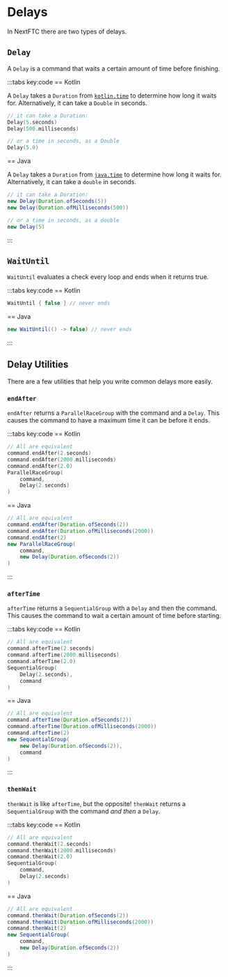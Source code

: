 # Delays

In NextFTC there are two types of delays.

## `Delay`

A `Delay` is a command that waits a certain amount of time before finishing.

:::tabs key:code
== Kotlin

A `Delay` takes a `Duration` from
[`kotlin.time`](https://kotlinlang.org/docs/time-measurement.html) to determine
how long it waits for. Alternatively, it can take a `Double` in seconds.

```kotlin
// it can take a Duration:
Delay(5.seconds)
Delay(500.milliseconds)

// or a time in seconds, as a Double
Delay(5.0)
```

== Java

A `Delay` takes a `Duration` from
[`java.time`](https://www.baeldung.com/java-period-duration#duration-class) to
determine how long it
waits for. Alternatively, it can take a `double` in seconds.

```java
// it can take a Duration:
new Delay(Duration.ofSeconds(5))
new Delay(Duration.ofMilliseconds(500))

// or a time in seconds, as a double
new Delay(5)
```

:::

## `WaitUntil`

`WaitUntil` evaluates a check every loop and ends when it returns true.

:::tabs key:code
== Kotlin

```kotlin
WaitUntil { false } // never ends
```

== Java

```java
new WaitUntil(() -> false) // never ends
```

:::

## Delay Utilities

There are a few utilities that help you write common delays more easily.

### `endAfter`

`endAfter` returns a `ParallelRaceGroup` with the command and a `Delay`. This
causes the command to have a maximum time it can be before it ends.

:::tabs key:code
== Kotlin

```kotlin
// All are equivalent
command.endAfter(2.seconds)
command.endAfter(2000.milliseconds)
command.endAfter(2.0)
ParallelRaceGroup(
    command,
    Delay(2.seconds)
)
```

== Java

```java
// All are equivalent
command.endAfter(Duration.ofSeconds(2))
command.endAfter(Duration.ofMilliseconds(2000))
command.endAfter(2)
new ParallelRaceGroup(
    command,
    new Delay(Duration.ofSeconds(2))
)
```

:::

### `afterTime`

`afterTime` returns a `SequentialGroup` with a `Delay` and then the command.
This causes the command to wait a certain amount of time before starting.

:::tabs key:code
== Kotlin

```kotlin
// All are equivalent
command.afterTime(2.seconds)
command.afterTime(2000.milliseconds)
command.afterTime(2.0)
SequentialGroup(
    Delay(2.seconds),
    command
)
```

== Java

```java
// All are equivalent
command.afterTime(Duration.ofSeconds(2))
command.afterTime(Duration.ofMilliseconds(2000))
command.afterTime(2)
new SequentialGroup(
    new Delay(Duration.ofSeconds(2)),
    command
)
```

:::

### `thenWait`

`thenWait` is like `afterTime`, but the opposite! `thenWait` returns a
`SequentialGroup` with the command *and then* a `Delay`.

:::tabs key:code
== Kotlin

```kotlin
// All are equivalent
command.thenWait(2.seconds)
command.thenWait(2000.milliseconds)
command.thenWait(2.0)
SequentialGroup(
    command,
    Delay(2.seconds)
)
```

== Java

```java
// All are equivalent
command.thenWait(Duration.ofSeconds(2))
command.thenWait(Duration.ofMilliseconds(2000))
command.thenWait(2)
new SequentialGroup(
    command,
    new Delay(Duration.ofSeconds(2))
)
```

:::